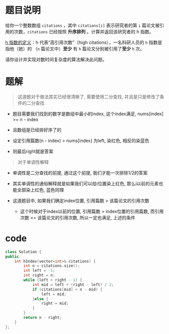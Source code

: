 # 题目说明

给你一个整数数组 `citations` ，其中 `citations[i]` 表示研究者的第 `i` 篇论文被引用的次数，`citations` 已经按照 **升序排列** 。计算并返回该研究者的 h 指数。

[h 指数的定义](https://baike.baidu.com/item/h-index/3991452?fr=aladdin "https://baike.baidu.com/item/h-index/3991452?fr=aladdin")：h 代表“高引用次数”（high citations），一名科研人员的 `h` 指数是指他（她）的 （`n` 篇论文中）**至少** 有 `h` 篇论文分别被引用了**至少** `h` 次。

请你设计并实现对数时间复杂度的算法解决此问题。

# 题解

> 这道题对于做法其实已经很清晰了, 需要使用二分查找, 并且是只是修改了条件的二分查找

- 题目需要我们找到的数字是数组中最小的index, 这个index满足, nums\[index] >= n - index
- 且数组是已经排好序了的

- 设定引用篇数(n - index) > nums\[index] 为left, 染红色, 相反的染蓝色
- 则最后right就是答案

> 对于单调性解释

- 单调性是二分查找的前提, 通过这个前提, 我们才能一次排除1/2的答案

- 其实单调性的通俗解释就是如果我们可以给i位置染上红色, 那么i以前的元素也能全部染上红色, 蓝色同理
- 这道题目中, 如果我们确定index位置, 引用篇数 > 该篇论文的引用次数
    - 这个时候对于index以前的位置, 引用篇数 > index位置的引用篇数, 而引用次数 <= 该篇论文的引用次数, 所以一定也满足, 上述的条件
# code

```cpp
class Solution {
public:
    int hIndex(vector<int>& citations) {
        int n = citations.size();
        int left = -1;
        int right = n;
        while (left < right - 1) {
            int mid = left + (right - left) / 2;
            if (citations[mid] < n - mid) {
                left = mid;
            }else {
                right = mid;
            }
        }
        return n - right;
    }
};
```